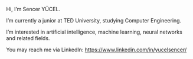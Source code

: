 Hi, I’m Sencer YÜCEL.

I’m currently a junior at TED University, studying Computer Engineering.

I’m interested in artificial intelligence, machine learning, neural networks and related fields.

You may reach me via LinkedIn: https://www.linkedin.com/in/yucelsencer/
